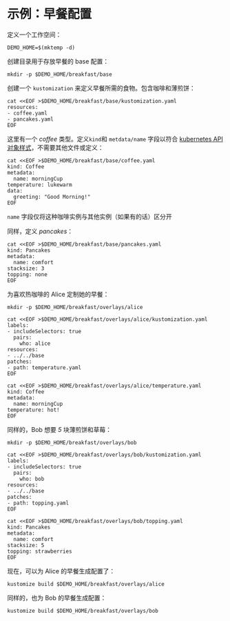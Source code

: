 [kubernetes API 对象样式]: https://kubernetes.io/docs/concepts/overview/working-with-objects/kubernetes-objects/#required-fields
[variant]: ../../docs/glossary.md#variant

# 示例：早餐配置

定义一个工作空间：

<!-- @makeWorkplace @testAgainstLatestRelease -->
```
DEMO_HOME=$(mktemp -d)
```

创建目录用于存放早餐的 base 配置：

<!-- @baseDir @testAgainstLatestRelease -->
```
mkdir -p $DEMO_HOME/breakfast/base
```

创建一个 `kustomization` 来定义早餐所需的食物。包含咖啡和薄煎饼：

<!-- @baseKustomization @testAgainstLatestRelease -->
```
cat <<EOF >$DEMO_HOME/breakfast/base/kustomization.yaml
resources:
- coffee.yaml
- pancakes.yaml
EOF
```

这里有一个 _coffee_ 类型。定义`kind`和 `metdata/name` 字段以符合 [kubernetes API 对象样式]，不需要其他文件或定义：

<!-- @coffee @testAgainstLatestRelease -->
```
cat <<EOF >$DEMO_HOME/breakfast/base/coffee.yaml
kind: Coffee
metadata:
  name: morningCup
temperature: lukewarm
data:
  greeting: "Good Morning!"
EOF
```

`name` 字段仅将这种咖啡实例与其他实例（如果有的话）区分开

同样，定义 _pancakes_：
<!-- @pancakes @testAgainstLatestRelease -->
```
cat <<EOF >$DEMO_HOME/breakfast/base/pancakes.yaml
kind: Pancakes
metadata:
  name: comfort
stacksize: 3
topping: none
EOF
```

为喜欢热咖啡的 Alice 定制她的早餐：

<!-- @aliceOverlay @testAgainstLatestRelease -->
```
mkdir -p $DEMO_HOME/breakfast/overlays/alice

cat <<EOF >$DEMO_HOME/breakfast/overlays/alice/kustomization.yaml
labels:
- includeSelectors: true
  pairs:
    who: alice
resources:
- ../../base
patches:
- path: temperature.yaml
EOF

cat <<EOF >$DEMO_HOME/breakfast/overlays/alice/temperature.yaml
kind: Coffee
metadata:
  name: morningCup
temperature: hot!
EOF
```

同样的，Bob 想要 _5_ 块薄煎饼和草莓：

<!-- @bobOverlay @testAgainstLatestRelease -->
```
mkdir -p $DEMO_HOME/breakfast/overlays/bob

cat <<EOF >$DEMO_HOME/breakfast/overlays/bob/kustomization.yaml
labels:
- includeSelectors: true
  pairs:
    who: bob
resources:
- ../../base
patches:
- path: topping.yaml
EOF

cat <<EOF >$DEMO_HOME/breakfast/overlays/bob/topping.yaml
kind: Pancakes
metadata:
  name: comfort
stacksize: 5
topping: strawberries
EOF
```

现在，可以为 Alice 的早餐生成配置了：

<!-- @generateAlice @testAgainstLatestRelease -->
```
kustomize build $DEMO_HOME/breakfast/overlays/alice
```

同样的，也为 Bob  的早餐生成配置：

<!-- @generateBob @testAgainstLatestRelease -->
```
kustomize build $DEMO_HOME/breakfast/overlays/bob
```

